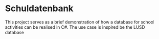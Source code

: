# Schuldatenbank
This project serves as a brief demonstration of how a database for school activities can be realised in C#. The use case is inspired be the LUSD database
